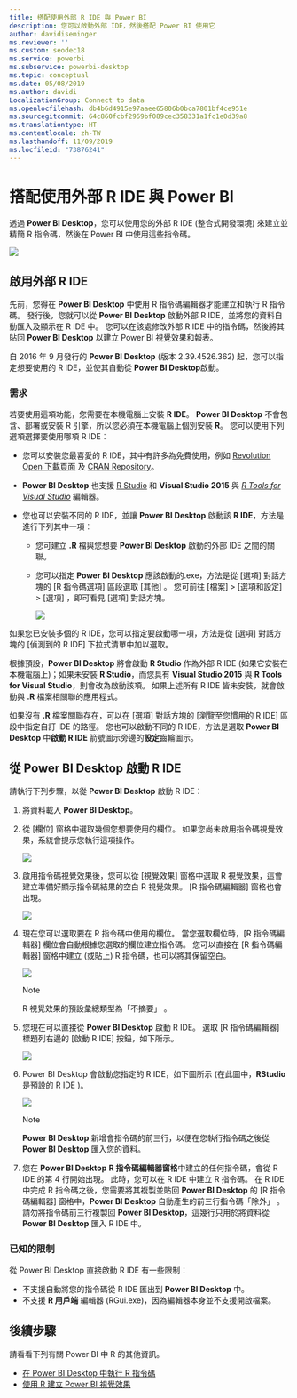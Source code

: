 ```yaml
---
title: 搭配使用外部 R IDE 與 Power BI
description: 您可以啟動外部 IDE，然後搭配 Power BI 使用它
author: davidiseminger
ms.reviewer: ''
ms.custom: seodec18
ms.service: powerbi
ms.subservice: powerbi-desktop
ms.topic: conceptual
ms.date: 05/08/2019
ms.author: davidi
LocalizationGroup: Connect to data
ms.openlocfilehash: db4b6d4915e97aaee65806b0bca7801bf4ce951e
ms.sourcegitcommit: 64c860fcbf2969bf089cec358331a1fc1e0d39a8
ms.translationtype: HT
ms.contentlocale: zh-TW
ms.lasthandoff: 11/09/2019
ms.locfileid: "73876241"
---
```

# <a name="use-an-external-r-ide-with-power-bi"></a>搭配使用外部 R IDE 與 Power BI
透過 **Power BI Desktop**，您可以使用您的外部 R IDE (整合式開發環境) 來建立並精簡 R 指令碼，然後在 Power BI 中使用這些指令碼。

![](media/desktop-r-ide/r-ide_1a.png)

## <a name="enable-an-external-r-ide"></a>啟用外部 R IDE
先前，您得在 **Power BI Desktop** 中使用 R 指令碼編輯器才能建立和執行 R 指令碼。 發行後，您就可以從 **Power BI Desktop** 啟動外部 R IDE，並將您的資料自動匯入及顯示在 R IDE 中。 您可以在該處修改外部 R IDE 中的指令碼，然後將其貼回 **Power BI Desktop** 以建立 Power BI 視覺效果和報表。

自 2016 年 9 月發行的 **Power BI Desktop** (版本 2.39.4526.362) 起，您可以指定想要使用的 R IDE，並使其自動從 **Power BI Desktop**啟動。

### <a name="requirements"></a>需求
若要使用這項功能，您需要在本機電腦上安裝 **R IDE**。 **Power BI Desktop** 不會包含、部署或安裝 R 引擎，所以您必須在本機電腦上個別安裝 **R**。 您可以使用下列選項選擇要使用哪項 R IDE︰

* 您可以安裝您最喜愛的 R IDE，其中有許多為免費使用，例如 [Revolution Open 下載頁面](https://mran.revolutionanalytics.com/download/) 及 [CRAN Repository](https://cran.r-project.org/bin/windows/base/)。
* **Power BI Desktop** 也支援 [R Studio](https://www.rstudio.com/) 和 **Visual Studio 2015** 與 [*R Tools for Visual Studio*](https://beta.visualstudio.com/vs/rtvs/) 編輯器。
* 您也可以安裝不同的 R IDE，並讓 **Power BI Desktop** 啟動該 **R IDE**，方法是進行下列其中一項︰
  
  * 您可建立 **.R** 檔與您想要 **Power BI Desktop** 啟動的外部 IDE 之間的關聯。
  * 您可以指定 **Power BI Desktop** 應該啟動的.exe，方法是從 [選項]  對話方塊的 [R 指令碼選項]  區段選取 [其他]  。 您可前往 [檔案] > [選項和設定] > [選項]  ，即可看見 [選項]  對話方塊。
    
    ![](media/desktop-r-ide/r-ide_1b.png)

如果您已安裝多個的 R IDE，您可以指定要啟動哪一項，方法是從 [選項]  對話方塊的 [偵測到的 R IDE]  下拉式清單中加以選取。

根據預設，**Power BI Desktop** 將會啟動 **R Studio** 作為外部 R IDE (如果它安裝在本機電腦上)；如果未安裝 **R Studio**，而您具有 **Visual Studio 2015** 與 **R Tools for Visual Studio**，則會改為啟動該項。 如果上述所有 R IDE 皆未安裝，就會啟動與 **.R** 檔案相關聯的應用程式。

如果沒有 **.R** 檔案關聯存在，可以在 [選項]  對話方塊的 [瀏覽至您慣用的 R IDE]  區段中指定自訂 IDE 的路徑。 您也可以啟動不同的 R IDE，方法是選取 **Power BI Desktop** 中**啟動 R IDE** 箭號圖示旁邊的**設定**齒輪圖示。

## <a name="launch-an-r-ide-from-power-bi-desktop"></a>從 Power BI Desktop 啟動 R IDE
請執行下列步驟，以從 **Power BI Desktop** 啟動 R IDE：

1. 將資料載入 **Power BI Desktop**。
2. 從 [欄位]  窗格中選取幾個您想要使用的欄位。 如果您尚未啟用指令碼視覺效果，系統會提示您執行這項操作。
   
   ![](media/desktop-r-ide/r-ide_3.png)
3. 啟用指令碼視覺效果後，您可以從 [視覺效果]  窗格中選取 R 視覺效果，這會建立準備好顯示指令碼結果的空白 R 視覺效果。 [R 指令碼編輯器]  窗格也會出現。
   
   ![](media/desktop-r-ide/r-ide_4.png)
4. 現在您可以選取要在 R 指令碼中使用的欄位。 當您選取欄位時，[R 指令碼編輯器]  欄位會自動根據您選取的欄位建立指令碼。 您可以直接在 [R 指令碼編輯器]  窗格中建立 (或貼上) R 指令碼，也可以將其保留空白。
   
   ![](media/desktop-r-ide/r-ide_5.png)
   
   > [!NOTE]
   > R 視覺效果的預設彙總類型為「不摘要」  。
   > 
   > 
5. 您現在可以直接從 **Power BI Desktop** 啟動 R IDE。 選取 [R 指令碼編輯器]  標題列右邊的 [啟動 R IDE]  按鈕，如下所示。
   
   ![](media/desktop-r-ide/r-ide_6.png)
6. Power BI Desktop 會啟動您指定的 R IDE，如下圖所示 (在此圖中，**RStudio** 是預設的 R IDE )。
   
   ![](media/desktop-r-ide/r-ide_7.png)
   
   > [!NOTE]
   > **Power BI Desktop** 新增會指令碼的前三行，以便在您執行指令碼之後從 **Power BI Desktop** 匯入您的資料。
   > 
   > 
7. 您在 **Power BI Desktop** **R 指令碼編輯器窗格**中建立的任何指令碼，會從 R IDE 的第 4 行開始出現。 此時，您可以在 R IDE 中建立 R 指令碼。 在 R IDE 中完成 R 指令碼之後，您需要將其複製並貼回 **Power BI Desktop** 的 [R 指令碼編輯器]  窗格中，**Power BI Desktop** 自動產生的前三行指令碼「除外」  。 請勿將指令碼前三行複製回 **Power BI Desktop**，這幾行只用於將資料從 **Power BI Desktop** 匯入 R IDE 中。

### <a name="known-limitations"></a>已知的限制
從 Power BI Desktop 直接啟動 R IDE 有一些限制︰

* 不支援自動將您的指令碼從 R IDE 匯出到 **Power BI Desktop** 中。
* 不支援 **R 用戶端** 編輯器 (RGui.exe)，因為編輯器本身並不支援開啟檔案。

## <a name="next-steps"></a>後續步驟
請看看下列有關 Power BI 中 R 的其他資訊。

* [在 Power BI Desktop 中執行 R 指令碼](desktop-r-scripts.md)
* [使用 R 建立 Power BI 視覺效果](desktop-r-visuals.md)

